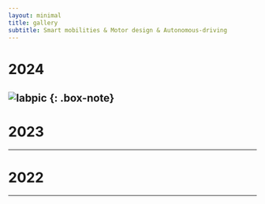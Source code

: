 ```yaml
---
layout: minimal
title: gallery
subtitle: Smart mobilities & Motor design & Autonomous-driving
---
```

# 2024
![labpic](https://github.com/hrchalab/hrchalab.github.io/blob/master/assets/img/nobody?raw=true)
{: .box-note}
---
# 2023
---
# 2022
---

